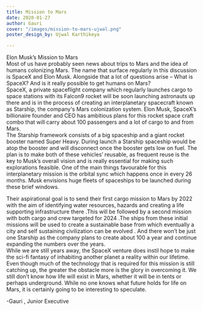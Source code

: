 ```yaml
---
title: Mission to Mars
date: 2020-01-27
author: Gauri
cover: "/images/mission-to-mars-ujwal.png"
poster_design_by: Ujwal Karthikeya

---
```

Elon Musk’s Mission to Mars  
Most of us have probably seen news about trips to Mars and the idea of humans colonizing Mars. The name that surface regularly in this discussion is SpaceX and Elon Musk. Alongside that a lot of questions arise – What is SpaceX? And is it really possible to get humans on Mars?  
SpaceX, a private spaceflight company which regularly launches cargo to space stations with its Falcon9 rocket will be soon launching astronauts up there and is in the process of creating an interplanetary spacecraft known as Starship, the company's Mars colonization system. Elon Musk, SpaceX’s billionaire founder and CEO has ambitious plans for this rocket space craft combo that will carry about 100 passengers and a lot of cargo to and from Mars.  
The Starship framework consists of a big spaceship and a giant rocket booster named Super Heavy. During launch a Starship spaceship would be atop the booster and will disconnect once the booster gets low on fuel. The plan is to make both of these vehicles’ reusable, as frequent reuse is the key to Musk’s overall vision and is really essential for making such explorations feasible. One of the main things favourable for this interplanetary mission is the orbital sync which happens once in every 26 months. Musk envisions huge fleets of spaceships to be launched during these brief windows.

Their aspirational goal is to send their first cargo mission to Mars by 2022 with the aim of identifying water resources, hazards and creating a life supporting infrastructure there .This will be followed by a second mission with both cargo and crew targeted for 2024 .The ships from these initial missions will be used to create a sustainable base from which eventually a city and self sustaining civilization can be evolved . And there won’t be just one Starship as the company plans to create about 100 a year and continue expanding the numbers over the years.  
While we are still years away, the SpaceX venture does instil hope to make the sci-fi fantasy of inhabiting another planet a reality within our lifetime. Even though much of the technology that is required for this mission is still catching up, the greater the obstacle more is the glory in overcoming it. We still don’t know how life will exist in Mars, whether it will be in tents or perhaps underground. While no one knows what future holds for life on Mars, it is certainly going to be interesting to speculate.

\-Gauri , Junior Executive
